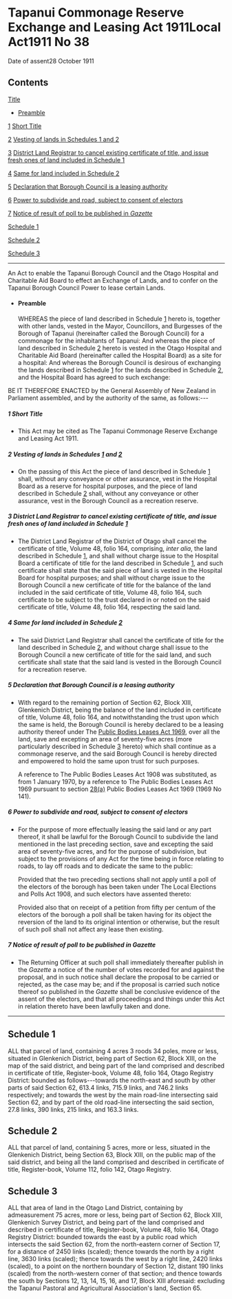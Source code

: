 # Tapanui Commonage Reserve Exchange and Leasing Act 1911Local Act1911 No 38

Date of assent28 October 1911

## Contents

[Title][0]
    
*   [Preamble][1]

[1][2] [Short Title][2]

[2][3] [Vesting of lands in Schedules 1 and 2][3]

[3][4] [District Land Registrar to cancel existing certificate of title, and issue fresh ones of land included in Schedule 1][4]

[4][5] [Same for land included in Schedule 2][5]

[5][6] [Declaration that Borough Council is a leasing authority][6]

[6][7] [Power to subdivide and road, subject to consent of electors][7]

[7][8] [Notice of result of poll to be published in _Gazette_][8]

[Schedule 1][9]  
[][9]

[Schedule 2][10]  
[][10]

[Schedule 3][11]  
[][11]

---

An Act to enable the Tapanui Borough Council and the Otago Hospital and Charitable Aid Board to effect an Exchange of Lands, and to confer on the Tapanui Borough Council Power to lease certain Lands.
    
*   #### Preamble
    
    WHEREAS the piece of land described in Schedule [1][9] hereto is, together with other lands, vested in the Mayor, Councillors, and Burgesses of the Borough of Tapanui (hereinafter called the Borough Council) for a commonage for the inhabitants of Tapanui: And whereas the piece of land described in Schedule [2][10] hereto is vested in the Otago Hospital and Charitable Aid Board (hereinafter called the Hospital Board) as a site for a hospital: And whereas the Borough Council is desirous of exchanging the lands described in Schedule [1][9] for the lands described in Schedule [2][10], and the Hospital Board has agreed to such exchange:

BE IT THEREFORE ENACTED by the General Assembly of New Zealand in Parliament assembled, and by the authority of the same, as follows:---

##### 1 Short Title
    
*   This Act may be cited as The Tapanui Commonage Reserve Exchange and Leasing Act 1911\.

##### 2 Vesting of lands in Schedules [1][9] and [2][10]
    
*   On the passing of this Act the piece of land described in Schedule [1][9] shall, without any conveyance or other assurance, vest in the Hospital Board as a reserve for hospital purposes, and the piece of land described in Schedule [2][10] shall, without any conveyance or other assurance, vest in the Borough Council as a recreation reserve.

##### 3 District Land Registrar to cancel existing certificate of title, and issue fresh ones of land included in Schedule [1][9]
    
*   The District Land Registrar of the District of Otago shall cancel the certificate of title, Volume 48, folio 164, comprising, _inter alia_, the land described in Schedule [1][9], and shall without charge issue to the Hospital Board a certificate of title for the land described in Schedule [1][9], and such certificate shall state that the said piece of land is vested in the Hospital Board for hospital purposes; and shall without charge issue to the Borough Council a new certificate of title for the balance of the land included in the said certificate of title, Volume 48, folio 164, such certificate to be subject to the trust declared in or noted on the said certificate of title, Volume 48, folio 164, respecting the said land.

##### 4 Same for land included in Schedule [2][10]
    
*   The said District Land Registrar shall cancel the certificate of title for the land described in Schedule [2][10], and without charge shall issue to the Borough Council a new certificate of title for the said land, and such certificate shall state that the said land is vested in the Borough Council for a recreation reserve.

##### 5 Declaration that Borough Council is a leasing authority
    
*   With regard to the remaining portion of Section 62, Block XIII, Glenkenich District, being the balance of the land included in certificate of title, Volume 48, folio 164, and notwithstanding the trust upon which the same is held, the Borough Council is hereby declared to be a leasing authority thereof under The [Public Bodies Leases Act 1969][12], over all the land, save and excepting an area of seventy-five acres (more particularly described in Schedule [3][11] hereto) which shall continue as a commonage reserve, and the said Borough Council is hereby directed and empowered to hold the same upon trust for such purposes.
    
    A reference to The Public Bodies Leases Act 1908 was substituted, as from 1 January 1970, by a reference to The Public Bodies Leases Act 1969 pursuant to section [28(a)][13] Public Bodies Leases Act 1969 (1969 No 141).

##### 6 Power to subdivide and road, subject to consent of electors
    
*   For the purpose of more effectually leasing the said land or any part thereof, it shall be lawful for the Borough Council to subdivide the land mentioned in the last preceding section, save and excepting the said area of seventy-five acres, and for the purpose of subdivision, but subject to the provisions of any Act for the time being in force relating to roads, to lay off roads and to dedicate the same to the public:
    
    Provided that the two preceding sections shall not apply until a poll of the electors of the borough has been taken under The Local Elections and Polls Act 1908, and such electors have assented thereto:
    
    Provided also that on receipt of a petition from fifty per centum of the electors of the borough a poll shall be taken having for its object the reversion of the land to its original intention or otherwise, but the result of such poll shall not affect any lease then existing.

##### 7 Notice of result of poll to be published in _Gazette_
    
*   The Returning Officer at such poll shall immediately thereafter publish in the _Gazette_ a notice of the number of votes recorded for and against the proposal, and in such notice shall declare the proposal to be carried or rejected, as the case may be; and if the proposal is carried such notice thereof so published in the _Gazette_ shall be conclusive evidence of the assent of the electors, and that all proceedings and things under this Act in relation thereto have been lawfully taken and done.

---

## Schedule 1

ALL that parcel of land, containing 4 acres 3 roods 34 poles, more or less, situated in Glenkenich District, being part of Section 62, Block XIII, on the map of the said district, and being part of the land comprised and described in certificate of title, Register-book, Volume 48, folio 164, Otago Registry District: bounded as follows---towards the north-east and south by other parts of said Section 62, 613.4 links, 715.9 links, and 746.2 links respectively; and towards the west by the main road-line intersecting said Section 62, and by part of the old road-line intersecting the said section, 27.8 links, 390 links, 215 links, and 163.3 links.

## Schedule 2

ALL that parcel of land, containing 5 acres, more or less, situated in the Glenkenich District, being Section 63, Block XIII, on the public map of the said district, and being all the land comprised and described in certificate of title, Register-book, Volume 112, folio 142, Otago Registry.

## Schedule 3

ALL that area of land in the Otago Land District, containing by admeasurement 75 acres, more or less, being part of Section 62, Block XIII, Glenkenich Survey District, and being part of the land comprised and described in certificate of title, Register-book, Volume 48, folio 164, Otago Registry District: bounded towards the east by a public road which intersects the said Section 62, from the north-eastern corner of Section 17, for a distance of 2450 links (scaled); thence towards the north by a right line, 3630 links (scaled); thence towards the west by a right line, 2420 links (scaled), to a point on the northern boundary of Section 12, distant 190 links (scaled) from the north-western corner of that section; and thence towards the south by Sections 12, 13, 14, 15, 16, and 17, Block XIII aforesaid: excluding the Tapanui Pastoral and Agricultural Association's land, Section 65\.

[0]: http://www.legislation.govt.nz/act/local/1911/0038/latest/whole.html#DLM37669
[1]: http://www.legislation.govt.nz/act/local/1911/0038/latest/whole.html#DLM37670
[2]: http://www.legislation.govt.nz/act/local/1911/0038/latest/whole.html#DLM37673
[3]: http://www.legislation.govt.nz/act/local/1911/0038/latest/whole.html#DLM37674
[4]: http://www.legislation.govt.nz/act/local/1911/0038/latest/whole.html#DLM37675
[5]: http://www.legislation.govt.nz/act/local/1911/0038/latest/whole.html#DLM37676
[6]: http://www.legislation.govt.nz/act/local/1911/0038/latest/whole.html#DLM37677
[7]: http://www.legislation.govt.nz/act/local/1911/0038/latest/whole.html#DLM37679
[8]: http://www.legislation.govt.nz/act/local/1911/0038/latest/whole.html#DLM37680
[9]: http://www.legislation.govt.nz/act/local/1911/0038/latest/whole.html#DLM37681
[10]: http://www.legislation.govt.nz/act/local/1911/0038/latest/whole.html#DLM37682
[11]: http://www.legislation.govt.nz/act/local/1911/0038/latest/whole.html#DLM37683
[12]: http://www.legislation.govt.nz/act/local/1911/0038/latest/link.aspx?id=DLM394841
[13]: http://www.legislation.govt.nz/act/local/1911/0038/latest/link.aspx?id=DLM395424